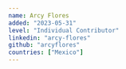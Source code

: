 ```yaml
---
name: Arcy Flores
added: "2023-05-31"
level: "Individual Contributor"
linkedin: "arcy-flores"
github: "arcyflores"
countries: ["Mexico"]
---
```


